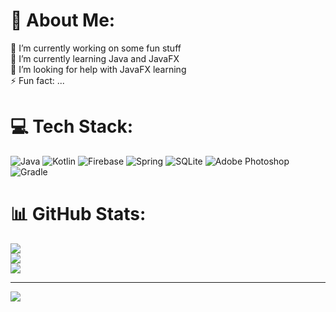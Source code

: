 # 💫 About Me:
🔭 I’m currently working on some fun stuff<br>🌱 I’m currently learning Java and JavaFX<br>🤝 I’m looking for help with JavaFX learning<br>⚡ Fun fact: ...


# 💻 Tech Stack:
![Java](https://img.shields.io/badge/java-%23ED8B00.svg?style=for-the-badge&logo=java&logoColor=white) ![Kotlin](https://img.shields.io/badge/kotlin-%230095D5.svg?style=for-the-badge&logo=kotlin&logoColor=white) ![Firebase](https://img.shields.io/badge/firebase-%23039BE5.svg?style=for-the-badge&logo=firebase) ![Spring](https://img.shields.io/badge/spring-%236DB33F.svg?style=for-the-badge&logo=spring&logoColor=white) ![SQLite](https://img.shields.io/badge/sqlite-%2307405e.svg?style=for-the-badge&logo=sqlite&logoColor=white) ![Adobe Photoshop](https://img.shields.io/badge/adobephotoshop-%2331A8FF.svg?style=for-the-badge&logo=adobephotoshop&logoColor=white) ![Gradle](https://img.shields.io/badge/Gradle-02303A.svg?style=for-the-badge&logo=Gradle&logoColor=white)
# 📊 GitHub Stats:
![](https://github-readme-stats-sigma-five.vercel.app/api?username=AtsumeruDev&theme=dark&hide_border=false&include_all_commits=false&count_private=false)<br/>
![](https://github-readme-streak-stats.herokuapp.com/?user=AtsumeruDev&theme=dark&hide_border=false)<br/>
![](https://github-readme-stats-sigma-five.vercel.app/api/top-langs/?username=AtsumeruDev&theme=dark&hide_border=false&include_all_commits=false&count_private=false&layout=compact)

---
[![](https://visitcount.itsvg.in/api?id=AtsumeruDev&icon=0&color=0)](https://visitcount.itsvg.in)

<!-- Proudly created with GPRM ( https://gprm.itsvg.in ) -->
